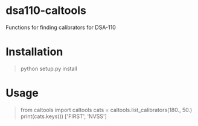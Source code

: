# dsa110-caltools
Functions for finding calibrators for DSA-110

# Installation

> python setup.py install

# Usage

> from caltools import caltools
> cats = caltools.list_calibrators(180., 50.)
> print(cats.keys())
['FIRST', 'NVSS']
